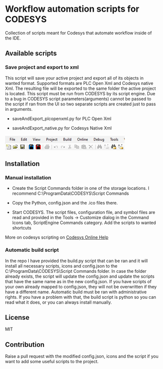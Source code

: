 # Workflow automation scripts for CODESYS

Collection of scripts meant for Codesys that automate workflow inside of the IDE.

## Available scripts

### Save project and export to xml

This script will save your active project and export all of its objects in wanted format. Supported formats are PLC Open Xml and Codesys native Xml. The resulting file will be exported to the same folder the active project is located. This script must be run from CODESYS by its script engine.
Due to a bug in CODESYS script parameters(arguments) cannot be passed to the script if ran from the UI so two separate scripts are created just to pass in arguments.

* saveAndExport_plcopenxml.py for PLC Open Xml

* saveAndExport_native.py for Codesys Native Xml

![screenshot of the script buttons](toolbarExample.png)

## Installation

### Manual installation

* Create the Script Commands folder in one of the storage locations. I recommend C:\ProgramData\CODESYS\Script Commands

* Copy the Python, config.json and the .ico files there.

* Start CODESYS. The script files, configuration file, and symbol files are read and provided in the Tools -> Customize dialog in the Command Icons tab, ScriptEngine Commands category. Add the scripts to wanted shortcuts

More on codesys scripting on [Codesys Online Help](https://help.codesys.com/webapp/_cds_struct_using_scripts;product=codesys;version=3.5.16.0)

### Automatic build script

In the repo I have provided the build.py script that can be ran and it will install all necessary scripts, icons and config.json to the C:\ProgramData\CODESYS\Script Commands folder. In case the folder already exists, the script will update the config.json and update the scripts that have the same name as in the new config.json. If you have scripts of your own already mapped to config.json, they will not be overwritten if they have a different name. Automatic build must be ran with administrative rights. If you have a problem with that, the build script is python so you can read what it does, or you can always install manually.

## License

MIT

## Contribution

Raise a pull request with the modified config.json, icons and the script if you want to add some useful scripts to the project.
 